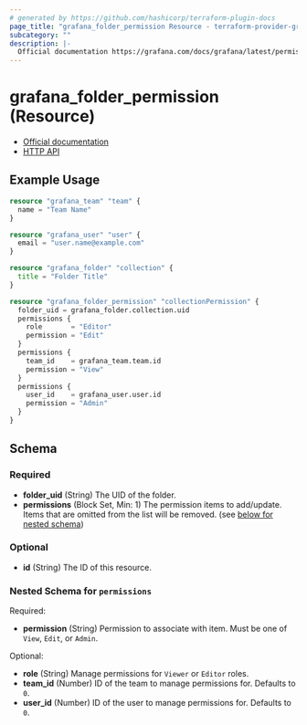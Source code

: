 ```yaml
---
# generated by https://github.com/hashicorp/terraform-plugin-docs
page_title: "grafana_folder_permission Resource - terraform-provider-grafana"
subcategory: ""
description: |-
  Official documentation https://grafana.com/docs/grafana/latest/permissions/dashboard_folder_permissions/HTTP API https://grafana.com/docs/grafana/latest/http_api/folder_permissions/
---
```


# grafana_folder_permission (Resource)

* [Official documentation](https://grafana.com/docs/grafana/latest/permissions/dashboard_folder_permissions/)
* [HTTP API](https://grafana.com/docs/grafana/latest/http_api/folder_permissions/)

## Example Usage

```terraform
resource "grafana_team" "team" {
  name = "Team Name"
}

resource "grafana_user" "user" {
  email = "user.name@example.com"
}

resource "grafana_folder" "collection" {
  title = "Folder Title"
}

resource "grafana_folder_permission" "collectionPermission" {
  folder_uid = grafana_folder.collection.uid
  permissions {
    role       = "Editor"
    permission = "Edit"
  }
  permissions {
    team_id    = grafana_team.team.id
    permission = "View"
  }
  permissions {
    user_id    = grafana_user.user.id
    permission = "Admin"
  }
}
```

<!-- schema generated by tfplugindocs -->
## Schema

### Required

- **folder_uid** (String) The UID of the folder.
- **permissions** (Block Set, Min: 1) The permission items to add/update. Items that are omitted from the list will be removed. (see [below for nested schema](#nestedblock--permissions))

### Optional

- **id** (String) The ID of this resource.

<a id="nestedblock--permissions"></a>
### Nested Schema for `permissions`

Required:

- **permission** (String) Permission to associate with item. Must be one of `View`, `Edit`, or `Admin`.

Optional:

- **role** (String) Manage permissions for `Viewer` or `Editor` roles.
- **team_id** (Number) ID of the team to manage permissions for. Defaults to `0`.
- **user_id** (Number) ID of the user to manage permissions for. Defaults to `0`.


